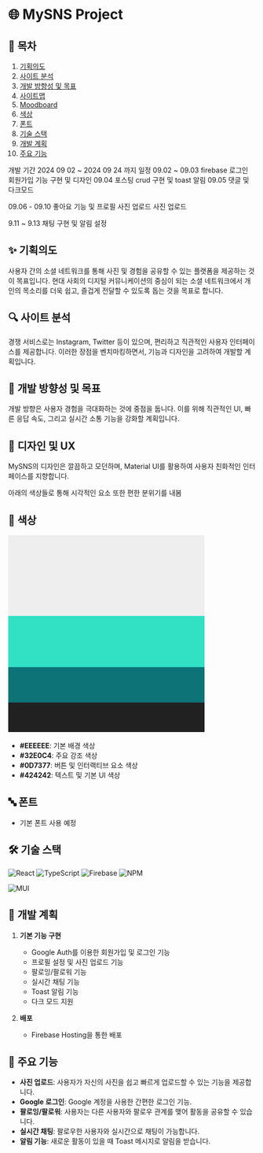 # 🌐 MySNS Project

## 🎯 목차
1. [기획의도](#기획의도)
2. [사이트 분석](#사이트-분석)
3. [개발 방향성 및 목표](#개발-방향성-및-목표)
4. [사이트맵](#사이트맵)
5. [Moodboard](#moodboard)
6. [색상](#색상)
7. [폰트](#폰트)
8. [기술 스택](#기술-스택)
9.  [개발 계획](#개발-계획)
10. [주요 기능](#주요-기능)

개발 기간 2024 09 02 ~ 2024 09 24 까지 
일정 
09.02 ~ 09.03 firebase 로그인 회원가입 기능 구현 및 디자인 
09.04 포스팅 crud 구현 및 toast 알림 
09.05 댓글 및 다크모드 

09.06 - 09.10 좋아요 기능 및 프로필 사진 업로드 사진 업로드 

9.11 ~ 9.13 채팅 구현 및 알림 설정  

 


## ✨ 기획의도
사용자 간의 소셜 네트워크를 통해 사진 및 경험을 공유할 수 있는 플랫폼을 제공하는 것이 목표입니다. 현대 사회의 디지털 커뮤니케이션의 중심이 되는 소셜 네트워크에서 개인의 목소리를 더욱 쉽고, 즐겁게 전달할 수 있도록 돕는 것을 목표로 합니다.

## 🔍 사이트 분석
경쟁 서비스로는 Instagram, Twitter 등이 있으며, 편리하고 직관적인 사용자 인터페이스를 제공합니다. 이러한 장점을 벤치마킹하면서, 기능과 디자인을 고려하여 개발할 계획입니다.

## 🚀 개발 방향성 및 목표
개발 방향은 사용자 경험을 극대화하는 것에 중점을 둡니다. 이를 위해 직관적인 UI, 빠른 응답 속도, 그리고 실시간 소통 기능을 강화할 계획입니다.

## 🎨 디자인 및 UX
MySNS의 디자인은 깔끔하고 모던하며, Material UI를 활용하여 사용자 친화적인 인터페이스를 지향합니다. 

아래의 색상들로 통해 시각적인 요소 또한 편한 분위기를 내봄

## 🎨 색상

![alt text](readmeIMG/snsprojectcolor.png)

- **#EEEEEE**: 기본 배경 색상
- **#32E0C4**: 주요 강조 색상
- **#0D7377**: 버튼 및 인터랙티브 요소 색상
- **#424242**: 텍스트 및 기본 UI 색상

## 🔤 폰트

- 기본 폰트 사용 예정 

## 🛠 기술 스택

![React](https://img.shields.io/badge/react-%2320232a.svg?style=for-the-badge&logo=react&logoColor=%2361DAFB)
![TypeScript](https://img.shields.io/badge/typescript-%23007ACC.svg?style=for-the-badge&logo=typescript&logoColor=white)
![Firebase](https://img.shields.io/badge/firebase-%23039BE5.svg?style=for-the-badge&logo=firebase)
![NPM](https://img.shields.io/badge/NPM-%23CB3837.svg?style=for-the-badge&logo=npm&logoColor=white)

![MUI](https://img.shields.io/badge/MUI-%230081CB.svg?style=for-the-badge&logo=mui&logoColor=white)

## 📅 개발 계획

1. **기본 기능 구현**
   - Google Auth를 이용한 회원가입 및 로그인 기능
   - 프로필 설정 및 사진 업로드 기능
   - 팔로잉/팔로워 기능
   - 실시간 채팅 기능
   - Toast 알림 기능
   - 다크 모드 지원

2. **배포**
   - Firebase Hosting을 통한 배포

## 🎯 주요 기능

- **사진 업로드**: 사용자가 자신의 사진을 쉽고 빠르게 업로드할 수 있는 기능을 제공합니다.
- **Google 로그인**: Google 계정을 사용한 간편한 로그인 기능.
- **팔로잉/팔로워**: 사용자는 다른 사용자와 팔로우 관계를 맺어 활동을 공유할 수 있습니다.
- **실시간 채팅**: 팔로우한 사용자와 실시간으로 채팅이 가능합니다.
- **알림 기능**: 새로운 활동이 있을 때 Toast 메시지로 알림을 받습니다.

